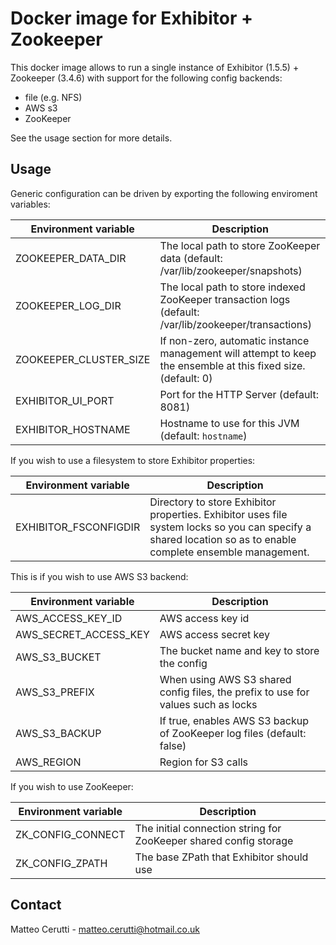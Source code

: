 # Docker image for Exhibitor + Zookeeper
This docker image allows to run a single instance of Exhibitor (1.5.5) + Zookeeper (3.4.6) with support for the following config backends:

* file (e.g. NFS)
* AWS s3
* ZooKeeper

See the usage section for more details.

## Usage
Generic configuration can be driven by exporting the following enviroment variables:

| Environment variable  | Description |
| ------------- | ------------- |
| ZOOKEEPER_DATA_DIR | The local path to store ZooKeeper data (default: /var/lib/zookeeper/snapshots)|
| ZOOKEEPER_LOG_DIR  | The local path to store indexed ZooKeeper transaction logs (default: /var/lib/zookeeper/transactions) |
| ZOOKEEPER_CLUSTER_SIZE | If non-zero, automatic instance management will attempt to keep the ensemble at this fixed size. (default: 0) |
| EXHIBITOR_UI_PORT  | Port for the HTTP Server (default: 8081) |
| EXHIBITOR_HOSTNAME  | Hostname to use for this JVM (default: `hostname`) |

If you wish to use a filesystem to store Exhibitor properties:

| Environment variable  | Description |
| ------------- | ------------- |
| EXHIBITOR_FSCONFIGDIR  | Directory to store Exhibitor properties. Exhibitor uses file system locks so you can specify a shared location so as to enable complete ensemble management. |

This is if you wish to use AWS S3 backend:

| Environment variable  | Description |
| ------------- | ------------- |
| AWS_ACCESS_KEY_ID | AWS access key id |
| AWS_SECRET_ACCESS_KEY | AWS access secret key |
| AWS_S3_BUCKET | The bucket name and key to store the config |
| AWS_S3_PREFIX | When using AWS S3 shared config files, the prefix to use for values such as locks |
| AWS_S3_BACKUP | If true, enables AWS S3 backup of ZooKeeper log files (default: false) |
| AWS_REGION | Region for S3 calls |

If you wish to use ZooKeeper:

| Environment variable  | Description |
| ------------- | ------------- |
| ZK_CONFIG_CONNECT | The initial connection string for ZooKeeper shared config storage |
| ZK_CONFIG_ZPATH | The base ZPath that Exhibitor should use |

## Contact
Matteo Cerutti - matteo.cerutti@hotmail.co.uk
